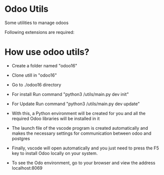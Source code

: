 # Odoo Utils

Some utilities to manage odoos



Following extensions are required:

# How use odoo utils?

- Create a folder named "odoo16"

- Clone utill in "odoo16"

- Go to ./odoo16 directory

- For install Run command "python3 /utils/main.py dev init"

- For Update Run command "python3 /utils/main.py dev update"

- With this, a Python environment will be created for you and all the required Odoo libraries will be installed in it

- The launch file of the vscode program is created automatically and makes the necessary settings for communication between odoo and postgres

- Finally, vscode will open automatically and you just need to press the F5 key to install Odoo locally on your system.

- To see the Odo environment, go to your browser and view the address localhost:8069
